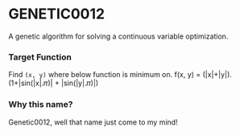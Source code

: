 
# GENETIC0012
A genetic algorithm for solving a continuous variable optimization.

### Target Function
Find `(x, y)` where below function is minimum on.
f(x, y) = (|x|+|y|).(1+|sin(|x|.𝜋)| + |sin(|y|.𝜋)|)

### Why this name?
Genetic0012, well that name just come to my mind!

